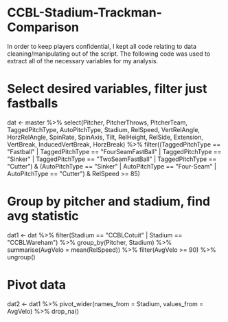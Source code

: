 # CCBL-Stadium-Trackman-Comparison

In order to keep players confidential, I kept all code relating to data cleaning/manipulating out of the script. The following code was used to extract all of the necessary variables for my analysis.


# Select desired variables, filter just fastballs
dat <- master %>%
  select(Pitcher, PitcherThrows, PitcherTeam, TaggedPitchType, AutoPitchType,
         Stadium, RelSpeed, VertRelAngle, HorzRelAngle, SpinRate, SpinAxis, 
         Tilt, RelHeight, RelSide, Extension,  VertBreak, InducedVertBreak, 
         HorzBreak) %>%
  filter((TaggedPitchType == "Fastball" | TaggedPitchType == "FourSeamFastBall" |
          TaggedPitchType == "Sinker" | TaggedPitchType == "TwoSeamFastBall" |
          TaggedPitchType == "Cutter") &
         (AutoPitchType == "Sinker" | AutoPitchType == "Four-Seam" |
          AutoPitchType == "Cutter") & 
          RelSpeed >= 85)

# Group by pitcher and stadium, find avg statistic
dat1 <- dat %>%
  filter(Stadium == "CCBLCotuit" | Stadium == "CCBLWareham") %>% 
  group_by(Pitcher, Stadium) %>%
  summarise(AvgVelo = mean(RelSpeed)) %>% 
  filter(AvgVelo >= 90) %>% 
  ungroup()

# Pivot data
dat2 <- dat1 %>%
  pivot_wider(names_from = Stadium, values_from = AvgVelo) %>% 
  drop_na()


